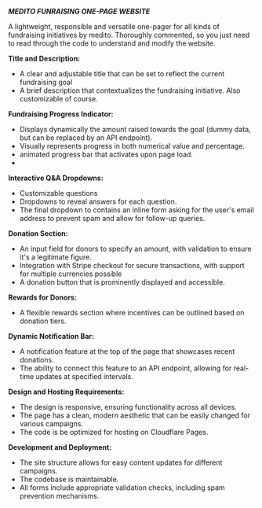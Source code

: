 _**MEDITO FUNRAISING ONE-PAGE WEBSITE**_

A lightweight, responsible and versatile one-pager for all kinds of fundraising initiatives by medito.
Thoroughly commented, so you just need to read through the code to understand and modify the website.

**Title and Description:**
  - A clear and adjustable title that can be set to reflect the current fundraising goal
  - A brief description that contextualizes the fundraising initiative. Also customizable of course.

**Fundraising Progress Indicator:**
  - Displays dynamically the amount raised towards the goal (dummy data, but can be replaced by an API endpoint).
  - Visually represents progress in both numerical value and percentage.
  - animated progress bar that activates upon page load.
  - 
**Interactive Q&A Dropdowns:**
  - Customizable questions
  - Dropdowns to reveal answers for each question.
  - The final dropdown to contains an inline form asking for the user's email address to prevent spam and allow for follow-up queries.

**Donation Section:**
  - An input field for donors to specify an amount, with validation to ensure it's a legitimate figure.
  - Integration with Stripe checkout for secure transactions, with support for multiple currencies possible
  - A donation button that is prominently displayed and accessible.
    
**Rewards for Donors:**
  - A flexible rewards section where incentives can be outlined based on donation tiers.

**Dynamic Notification Bar:**
  - A notification feature at the top of the page that showcases recent donations.
  - The ability to connect this feature to an API endpoint, allowing for real-time updates at specified intervals.
    
**Design and Hosting Requirements:**
  - The design is responsive, ensuring functionality across all devices.
  - The page has a clean, modern aesthetic that can be easily changed for various campaigns.
  - The code is be optimized for hosting on Cloudflare Pages.

**Development and Deployment:**
  - The site structure allows for easy content updates for different campaigns.
  - The codebase is maintainable.
  - All forms include appropriate validation checks, including spam prevention mechanisms.
